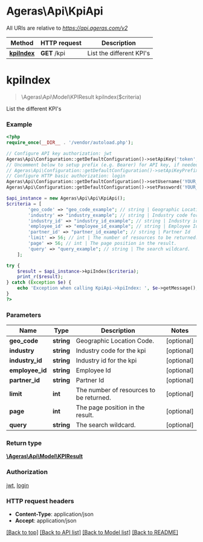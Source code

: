 # Ageras\Api\KpiApi

All URIs are relative to *https://api.ageras.com/v2*

Method | HTTP request | Description
------------- | ------------- | -------------
[**kpiIndex**](KpiApi.md#kpiIndex) | **GET** /kpi | List the different KPI&#39;s


# **kpiIndex**
> \Ageras\Api\Model\KPIResult kpiIndex($criteria)

List the different KPI's

### Example
```php
<?php
require_once(__DIR__ . '/vendor/autoload.php');

// Configure API key authorization: jwt
Ageras\Api\Configuration::getDefaultConfiguration()->setApiKey('token', 'YOUR_API_KEY');
// Uncomment below to setup prefix (e.g. Bearer) for API key, if needed
// Ageras\Api\Configuration::getDefaultConfiguration()->setApiKeyPrefix('token', 'Bearer');
// Configure HTTP basic authorization: login
Ageras\Api\Configuration::getDefaultConfiguration()->setUsername('YOUR_USERNAME');
Ageras\Api\Configuration::getDefaultConfiguration()->setPassword('YOUR_PASSWORD');

$api_instance = new Ageras\Api\Api\KpiApi();
$criteria = [
        'geo_code' => "geo_code_example"; // string | Geographic Location Code.
        'industry' => "industry_example"; // string | Industry code for the kpi
        'industry_id' => "industry_id_example"; // string | Industry id for the kpi
        'employee_id' => "employee_id_example"; // string | Employee Id
        'partner_id' => "partner_id_example"; // string | Partner Id
        'limit' => 56; // int | The number of resources to be returned.
        'page' => 56; // int | The page position in the result.
        'query' => "query_example"; // string | The search wildcard.
    ];

try {
    $result = $api_instance->kpiIndex($criteria);
    print_r($result);
} catch (Exception $e) {
    echo 'Exception when calling KpiApi->kpiIndex: ', $e->getMessage(), PHP_EOL;
}
?>
```

### Parameters

Name | Type | Description  | Notes
------------- | ------------- | ------------- | -------------
 **geo_code** | **string**| Geographic Location Code. | [optional]
 **industry** | **string**| Industry code for the kpi | [optional]
 **industry_id** | **string**| Industry id for the kpi | [optional]
 **employee_id** | **string**| Employee Id | [optional]
 **partner_id** | **string**| Partner Id | [optional]
 **limit** | **int**| The number of resources to be returned. | [optional]
 **page** | **int**| The page position in the result. | [optional]
 **query** | **string**| The search wildcard. | [optional]

### Return type

[**\Ageras\Api\Model\KPIResult**](../Model/KPIResult.md)

### Authorization

[jwt](../../README.md#jwt), [login](../../README.md#login)

### HTTP request headers

 - **Content-Type**: application/json
 - **Accept**: application/json

[[Back to top]](#) [[Back to API list]](../../README.md#documentation-for-api-endpoints) [[Back to Model list]](../../README.md#documentation-for-models) [[Back to README]](../../README.md)

